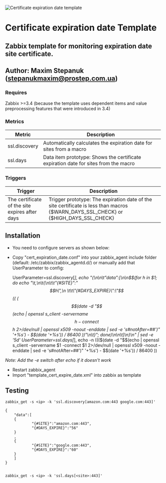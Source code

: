 
![Certificate expiration date template](https://www.google.com/imgres?imgurl=https%3A%2F%2Fupload.wikimedia.org%2Fwikipedia%2Fcommons%2Fb%2Fbf%2FZabbix_logo.png&tbnid=WYexJZhUYrkTTM&vet=12ahUKEwjG0a7YlPuDAxWSwwIHHSJ9CcEQMygBegQIARBR..i&imgrefurl=https%3A%2F%2Fen.m.wikipedia.org%2Fwiki%2FFile%3AZabbix_logo.png&docid=JY9E7vH8AG2R8M&w=500&h=131&q=zabbix%20png&ved=2ahUKEwjG0a7YlPuDAxWSwwIHHSJ9CcEQMygBegQIARBR "Certificate expiration date template")

# Certificate expiration date Template

## Zabbix template for monitoring expiration date site certificate.

## Author: Maxim Stepanuk (stepanukmaxim@prostep.com.ua)

### Requires

Zabbix >=3.4 (because the template uses dependent items and value preprocessing features that were introduced in 3.4)

### Metrics
| Metric             | Description                                                                         |
|--------------------|-------------------------------------------------------------------------------------|
| ssl.discovery      | Automatically calculates the expiration date for sites from a macro                 |
| ssl.days           | Data item prototype: Shows the certificate expiration date for sites from the macro | 


### Triggers
| Trigger                                        | Description                                                                                                                         |
|------------------------------------------------|-------------------------------------------------------------------------------------------------------------------------------------|
| The certificate of the site expires after days | Trigger prototype: The expiration date of the site certificate is less than macros {$WARN_DAYS_SSL_CHECK} or {$HIGH_DAYS_SSL_CHECK} |


## Installation

+ You need to configure servers as shown below:
+ Copy "cert_expiration_date.conf" into your zabbix_agent include folder (default: /etc/zabbix/zabbix_agentd.d/) or 
manually add that UserParameter to config:



    UserParameter=ssl.discovery[*], echo "{\n\n\t\"data\":[\n\n$$(for h in $1; do echo "\t,\n\t{\n\t\t\"{#SITE}\":\"$$h\",\n \t\t\"{#DAYS_EXPIRE}\":\"$$(( ($$(date -d "$$(echo | openssl s_client -servername $$h -connect $$h 2>/dev/null | openssl x509 -noout -enddate | sed -e 's#notAfter=##')" '+%s') - $$(date '+%s')) / 86400 ))\"\n\t}"; done)\n\n\t]\n}\n" | sed -e '5d'
    UserParameter=ssl.days[*], echo -n $(( ($$(date -d "$$(echo | openssl s_client -servername $1 -connect $1 2>/dev/null | openssl x509 -noout -enddate | sed -e 's#notAfter=##')" '+%s') - $$(date '+%s')) / 86400 ))



*Note: Add the -e switch after echo if it doesn't work*

+ Restart zabbix_agent
+ Import "template_cert_expire_date.xml" into zabbix as template

## Testing

    zabbix_get -s <ip> -k 'ssl.discovery[amazon.com:443 google.com:443]'

    {
        "data":[
        {
                "{#SITE}":"amazon.com:443",
                "{#DAYS_EXPIRE}":"56"
        }
        ,
        {
                "{#SITE}":"google.com:443",
                "{#DAYS_EXPIRE}":"60"
        }
        ]
    }


    zabbix_get -s <ip> -k 'ssl.days[<site>:443]'